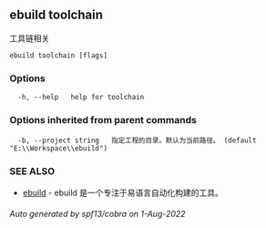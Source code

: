 ## ebuild toolchain

工具链相关

```
ebuild toolchain [flags]
```

### Options

```
  -h, --help   help for toolchain
```

### Options inherited from parent commands

```
  -b, --project string   指定工程的目录。默认为当前路径。 (default "E:\\Workspace\\ebuild")
```

### SEE ALSO

* [ebuild](/cli/#ebuild)	 - ebuild 是一个专注于易语言自动化构建的工具。

###### Auto generated by spf13/cobra on 1-Aug-2022
